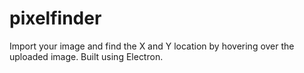 # pixelfinder
Import your image and find the X and Y location by hovering over the uploaded image. Built using Electron.
